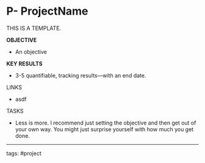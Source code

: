 # P- ProjectName
THIS IS A TEMPLATE.

**OBJECTIVE**
- An objective

**KEY RESULTS**
- 3-5 quantifiable, tracking results—with an end date.

LINKS
- asdf

TASKS
- Less is more. I recommend just setting the objective and then get out of your own way. You might just surprise yourself with how much you get done.

---
tags: #project


